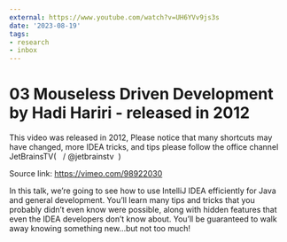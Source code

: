 ```yaml
---
external: https://www.youtube.com/watch?v=UH6YVv9js3s
date: '2023-08-19'
tags:
- research
- inbox
---
```


# 03 Mouseless Driven Development by Hadi Hariri - released in 2012

This video was released in 2012, Please notice that many shortcuts may have changed, more IDEA tricks, and tips please follow the office channel JetBrainsTV(   / @jetbrainstv  )

Source link: https://vimeo.com/98922030

In this talk, we’re going to see how to use IntelliJ IDEA efficiently for Java and general development. You’ll learn many tips and tricks that you probably didn’t even know were possible, along with hidden features that even the IDEA developers don’t know about. You’ll be guaranteed to walk away knowing something new…but not too much!
